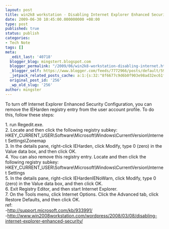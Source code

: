 ```yaml
---
layout: post
title: win2k8 workstation - Disabling Internet Explorer Enhanced Security using registry
date: 2009-06-30 10:45:00.000000000 +08:00
type: post
published: true
status: publish
categories:
- Tech Note
tags: []
meta:
  _edit_last: '40718'
  blogger_blog: mingstert.blogspot.com
  blogger_permalink: "/2009/06/win2k8-workstation-disabling-internet.html"
  _blogger_self: https://www.blogger.com/feeds/7772966/posts/default/5932573981952984087
  _jetpack_related_posts_cache: a:1:{s:32:"8f6677c9d6b0f903e98ad32ec61f8deb";a:2:{s:7:"expires";i:1442217752;s:7:"payload";a:3:{i:0;a:1:{s:2:"id";i:103;}i:1;a:1:{s:2:"id";i:232;}i:2;a:1:{s:2:"id";i:156;}}}}
  original_post_id: '256'
  _wp_old_slug: '256'
author: mingster
---
```

<p>To turn off Internet Explorer Enhanced Security Configuration, you can remove the IEHarden registry entry from the user account profile. To do this, follow these steps:
<div>
<div>1. run Regedit.exe.</div>
<div>2. Locate and then click the following registry subkey: HKEY_CURRENT_USER\Software\Microsoft\Windows\CurrentVersion\Internet Settings\Zonemap</div>
<div>3. In the details pane, right-click IEHarden, click Modify, type 0 (zero) in the Value data box, and then click OK.</div>
<div>4. You can also remove this registry entry. Locate and then click the following registry subkey: HKEY_CURRENT_USER\Software\Microsoft\Windows\CurrentVersion\Internet Settings</div>
<div>5. In the details pane, right-click IEHardenIENoWarn, click Modify, type 0 (zero) in the Value data box, and then click OK.</div>
<div>6. Exit Registry Editor, and then start Internet Explorer.</div>
<div>7. On the Tools menu, click Internet Options.  Click the Advanced tab, click Restore Defaults, and then click OK.</div>
<div>ref:<br />-<a href="http://support.microsoft.com/kb/933991/">http://support.microsoft.com/kb/933991/</a><br />-<a href="http://www.win2008workstation.com/wordpress/2008/03/08/disabling-internet-explorer-enhanced-security/">http://www.win2008workstation.com/wordpress/2008/03/08/disabling-internet-explorer-enhanced-security/</a></div>
<div></div>
</div>
